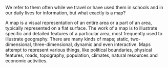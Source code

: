 We refer to them often while we travel or have used them in schools and in our daily lives for information, but what exactly is a map?

A map is a visual representation of an entire area or a part of an area, typically represented on a flat surface. The work of a map is to illustrate specific and detailed features of a particular area, most frequently used to illustrate geography. There are many kinds of maps; static, two-dimensional, three-dimensional, dynamic and even interactive. Maps attempt to represent various things, like political boundaries, physical features, roads, topography, population, climates, natural resources and economic activities.
